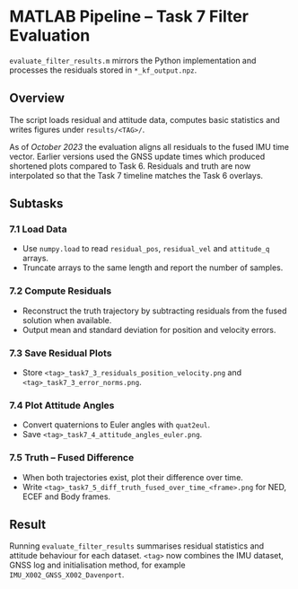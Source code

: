# MATLAB Pipeline – Task 7 Filter Evaluation

`evaluate_filter_results.m` mirrors the Python implementation and processes the residuals stored in `*_kf_output.npz`.

## Overview

The script loads residual and attitude data, computes basic statistics and writes figures under ``results/<TAG>/``.

As of *October 2023* the evaluation aligns all residuals to the fused IMU time
vector. Earlier versions used the GNSS update times which produced shortened
plots compared to Task 6. Residuals and truth are now interpolated so that the
Task 7 timeline matches the Task 6 overlays.

## Subtasks

### 7.1 Load Data
- Use `numpy.load` to read `residual_pos`, `residual_vel` and `attitude_q` arrays.
- Truncate arrays to the same length and report the number of samples.

### 7.2 Compute Residuals
- Reconstruct the truth trajectory by subtracting residuals from the fused solution when available.
- Output mean and standard deviation for position and velocity errors.

### 7.3 Save Residual Plots
- Store `<tag>_task7_3_residuals_position_velocity.png` and `<tag>_task7_3_error_norms.png`.

### 7.4 Plot Attitude Angles
- Convert quaternions to Euler angles with `quat2eul`.
- Save `<tag>_task7_4_attitude_angles_euler.png`.

### 7.5 Truth – Fused Difference
- When both trajectories exist, plot their difference over time.
- Write `<tag>_task7_5_diff_truth_fused_over_time_<frame>.png` for NED, ECEF and Body frames.

## Result

Running `evaluate_filter_results` summarises residual statistics and attitude behaviour for each dataset. `<tag>` now combines the IMU dataset, GNSS log and initialisation method, for example `IMU_X002_GNSS_X002_Davenport`.
